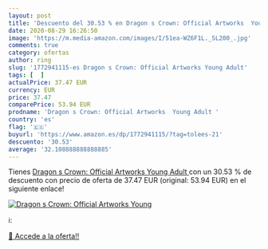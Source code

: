 ```yaml
---
layout: post
title: 'Descuento del 30.53 % en Dragon s Crown: Official Artworks  Young'
date: 2020-08-29 16:26:50
image: 'https://m.media-amazon.com/images/I/51ea-WZ6F1L._SL200_.jpg'
comments: true
category: ofertas
author: ring
slug: '1772941115-es Dragon s Crown: Official Artworks Young Adult'
tags: [  ]
actualPrice: 37.47 EUR
currency: EUR
price: 37.47
comparePrice: 53.94 EUR
prodname: 'Dragon s Crown: Official Artworks  Young Adult '
country: 'es'
flag: '🇪🇸'
buyurl: 'https://www.amazon.es/dp/1772941115/?tag=tolees-21'
descuento: '30.53'
average: '32.108888888888885'
---
```


Tienes [Dragon s Crown: Official Artworks  Young Adult ](https://www.amazon.es/dp/1772941115/?tag=tolees-21) con un 30.53 % de descuento con precio de oferta de 37.47 EUR (original: 53.94 EUR) en el siguiente enlace!

[![Dragon s Crown: Official Artworks  Young](https://m.media-amazon.com/images/I/51ea-WZ6F1L._SL200_.jpg)](https://www.amazon.es/dp/1772941115/?tag=tolees-21)

ℹ️:


[🛒 Accede a la oferta!!](https://www.amazon.es/dp/1772941115/?tag=tolees-21)
